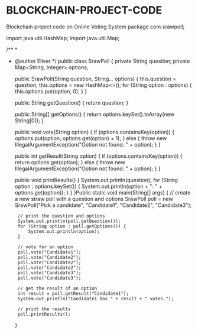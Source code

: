 # BLOCKCHAIN-PROJECT-CODE
Blockchain project code on Online Voting System
package com.srawpoll;

import java.util.HashMap;
import java.util.Map;

/**
 *
 * @author Eliver 
 */
public class SrawPoll {
 private String question;
 private Map<String, Integer> options;


    public SrawPoll(String question, String... options) {
        this.question = question;
        this.options = new HashMap<>();
        for (String option : options) {
            this.options.put(option, 0);
        }
    }

    public String getQuestion() {
        return question;
    }

    public String[] getOptions() {
        return options.keySet().toArray(new String[0]);
    }

    public void vote(String option) {
        if (options.containsKey(option)) {
            options.put(option, options.get(option) + 1);
        } else {
            throw new IllegalArgumentException("Option not found: " + option);
        }
    }

    public int getResult(String option) {
        if (options.containsKey(option)) {
            return options.get(option);
        } else {
            throw new IllegalArgumentException("Option not found: " + option);
        }
    }

    public void printResults() {
        System.out.println(question);
        for (String option : options.keySet()) {
            System.out.println(option + ": " + options.get(option));
        }
    }
}Public static void main(String[] args) {
        // create a new straw poll with a question and options
        SrawPoll poll = new SrawPoll("Pick a candidate", "Candidate1", "Candidate2", "Candidate3");

        // print the question and options
        System.out.println(poll.getQuestion());
        for (String option : poll.getOptions()) {
            System.out.println(option);
        }

        // vote for an option
        poll.vote("Candidate1");
        poll.vote("Candidate2");
        poll.vote("Candidate2");
        poll.vote("Candidate2");
        poll.vote("Candidate3");
        poll.vote("Candidate3");

        // get the result of an option
        int result = poll.getResult("Candidate1");
        System.out.println("Candidate1 has " + result + " votes.");

        // print the results
        poll.printResults();
    }
